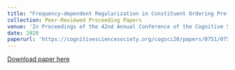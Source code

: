 ```yaml
---
title: "Frequency-dependent Regularization in Constituent Ordering Preferences"
collection: Peer-Reviewed Proceeding Papers
venue: 'In Proceedings of the 42nd Annual Conference of the Cognitive Science Society'
date: 2020
paperurl: 'https://cognitivesciencesociety.org/cogsci20/papers/0751/0751.pdf'
---
```

[Download paper here](https://cognitivesciencesociety.org/cogsci20/papers/0751/0751.pdf)
